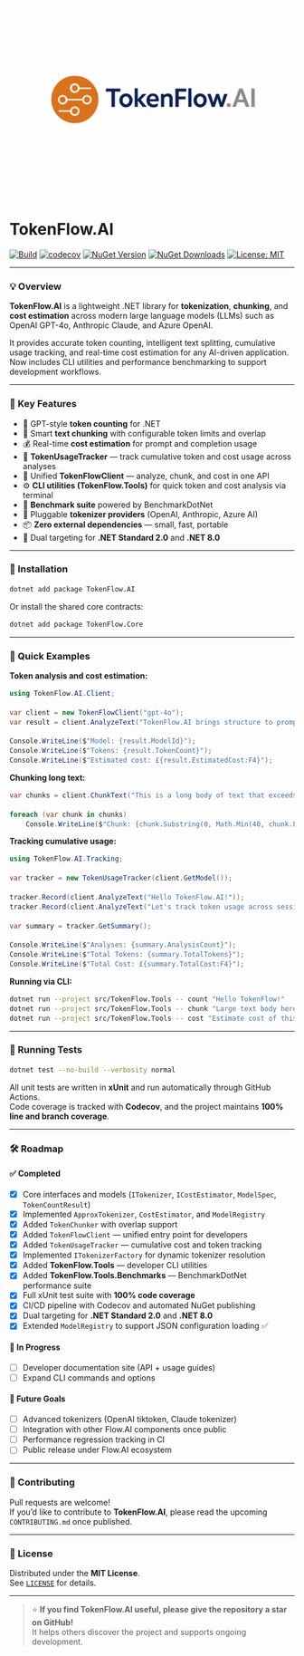 <p align="center">
  <img src="https://github.com/AndrewClements84/TokenFlow.AI/blob/master/assets/logo.png?raw=true" alt="TokenFlow.AI" width="500"/>
</p>

# TokenFlow.AI

[![Build](https://github.com/AndrewClements84/TokenFlow.AI/actions/workflows/dotnet.yml/badge.svg)](https://github.com/AndrewClements84/TokenFlow.AI/actions)
[![codecov](https://codecov.io/gh/AndrewClements84/TokenFlow.AI/branch/master/graph/badge.svg)](https://codecov.io/gh/AndrewClements84/TokenFlow.AI)
[![NuGet Version](https://img.shields.io/nuget/v/TokenFlow.AI.svg?logo=nuget&cacheSeconds=60)](https://www.nuget.org/packages/TokenFlow.AI)
[![NuGet Downloads](https://img.shields.io/nuget/dt/TokenFlow.AI.svg)](https://www.nuget.org/packages/TokenFlow.AI)
[![License: MIT](https://img.shields.io/badge/License-MIT-green.svg)](LICENSE)

---

### 💡 Overview

**TokenFlow.AI** is a lightweight .NET library for **tokenization**, **chunking**, and **cost estimation** across modern large language models (LLMs) such as OpenAI GPT-4o, Anthropic Claude, and Azure OpenAI.

It provides accurate token counting, intelligent text splitting, cumulative usage tracking, and real-time cost estimation for any AI-driven application.  
Now includes CLI utilities and performance benchmarking to support development workflows.

---

### 🧩 Key Features

- 🔢 GPT-style **token counting** for .NET  
- 🧱 Smart **text chunking** with configurable token limits and overlap  
- 💰 Real-time **cost estimation** for prompt and completion usage  
- 🧮 **TokenUsageTracker** — track cumulative token and cost usage across analyses  
- 🧩 Unified **TokenFlowClient** — analyze, chunk, and cost in one API  
- ⚙️ **CLI utilities (TokenFlow.Tools)** for quick token and cost analysis via terminal  
- 🧾 **Benchmark suite** powered by BenchmarkDotNet  
- 🔌 Pluggable **tokenizer providers** (OpenAI, Anthropic, Azure AI)  
- 📦 **Zero external dependencies** — small, fast, portable  
- 🧠 Dual targeting for **.NET Standard 2.0** and **.NET 8.0**  

---

### 🚀 Installation

```bash
dotnet add package TokenFlow.AI
```

Or install the shared core contracts:

```bash
dotnet add package TokenFlow.Core
```

---

### 🧠 Quick Examples

**Token analysis and cost estimation:**

```csharp
using TokenFlow.AI.Client;

var client = new TokenFlowClient("gpt-4o");
var result = client.AnalyzeText("TokenFlow.AI brings structure to prompt engineering.");

Console.WriteLine($"Model: {result.ModelId}");
Console.WriteLine($"Tokens: {result.TokenCount}");
Console.WriteLine($"Estimated cost: £{result.EstimatedCost:F4}");
```

**Chunking long text:**

```csharp
var chunks = client.ChunkText("This is a long body of text that exceeds a given token limit...", maxTokens: 50, overlapTokens: 5);

foreach (var chunk in chunks)
    Console.WriteLine($"Chunk: {chunk.Substring(0, Math.Min(40, chunk.Length))}...");
```

**Tracking cumulative usage:**

```csharp
using TokenFlow.AI.Tracking;

var tracker = new TokenUsageTracker(client.GetModel());

tracker.Record(client.AnalyzeText("Hello TokenFlow.AI!"));
tracker.Record(client.AnalyzeText("Let's track token usage across sessions."));

var summary = tracker.GetSummary();

Console.WriteLine($"Analyses: {summary.AnalysisCount}");
Console.WriteLine($"Total Tokens: {summary.TotalTokens}");
Console.WriteLine($"Total Cost: £{summary.TotalCost:F4}");
```

**Running via CLI:**

```bash
dotnet run --project src/TokenFlow.Tools -- count "Hello TokenFlow!"
dotnet run --project src/TokenFlow.Tools -- chunk "Large text body here..."
dotnet run --project src/TokenFlow.Tools -- cost "Estimate cost of this text."
```

---

### 🧪 Running Tests

```bash
dotnet test --no-build --verbosity normal
```

All unit tests are written in **xUnit** and run automatically through GitHub Actions.  
Code coverage is tracked with **Codecov**, and the project maintains **100% line and branch coverage**.

---

### 🛠️ Roadmap

#### ✅ Completed
- [x] Core interfaces and models (`ITokenizer`, `ICostEstimator`, `ModelSpec`, `TokenCountResult`)
- [x] Implemented `ApproxTokenizer`, `CostEstimator`, and `ModelRegistry`
- [x] Added `TokenChunker` with overlap support
- [x] Added `TokenFlowClient` — unified entry point for developers
- [x] Added `TokenUsageTracker` — cumulative cost and token tracking
- [x] Implemented `ITokenizerFactory` for dynamic tokenizer resolution 
- [x] Added **TokenFlow.Tools** — developer CLI utilities
- [x] Added **TokenFlow.Tools.Benchmarks** — BenchmarkDotNet performance suite
- [x] Full xUnit test suite with **100% code coverage**
- [x] CI/CD pipeline with Codecov and automated NuGet publishing
- [x] Dual targeting for **.NET Standard 2.0** and **.NET 8.0**
- [x] Extended `ModelRegistry` to support JSON configuration loading ✅

#### 🚧 In Progress
- [ ] Developer documentation site (API + usage guides)
- [ ] Expand CLI commands and options

#### 🌟 Future Goals
- [ ] Advanced tokenizers (OpenAI tiktoken, Claude tokenizer)
- [ ] Integration with other Flow.AI components once public
- [ ] Performance regression tracking in CI
- [ ] Public release under Flow.AI ecosystem

---

### 💬 Contributing

Pull requests are welcome!  
If you’d like to contribute to **TokenFlow.AI**, please read the upcoming `CONTRIBUTING.md` once published.

---

### 🪪 License

Distributed under the **MIT License**.  
See [`LICENSE`](LICENSE) for details.

---

> ⭐ **If you find TokenFlow.AI useful, please give the repository a star on GitHub!**  
> It helps others discover the project and supports ongoing development.
